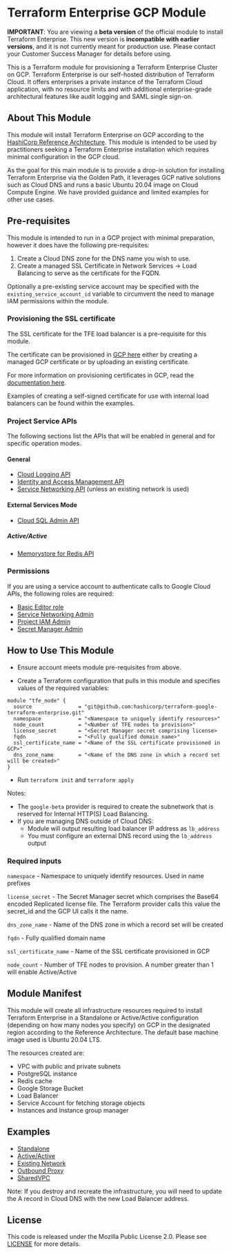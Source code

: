 # Terraform Enterprise GCP Module

**IMPORTANT**: You are viewing a **beta version** of the official
module to install Terraform Enterprise. This new version is
**incompatible with earlier versions**, and it is not currently meant
for production use. Please contact your Customer Success Manager for
details before using.

This is a Terraform module for provisioning a Terraform Enterprise Cluster on GCP. Terraform Enterprise is our self-hosted distribution of Terraform Cloud. It offers enterprises a private instance of the Terraform Cloud application, with no resource limits and with additional enterprise-grade architectural features like audit logging and SAML single sign-on.

## About This Module

This module will install Terraform Enterprise on GCP according to the [HashiCorp Reference Architecture](https://www.terraform.io/docs/enterprise/before-installing/reference-architecture/gcp.html). This module is intended to be used by practitioners seeking a Terraform Enterprise installation which requires minimal configuration in the GCP cloud.

As the goal for this main module is to provide a drop-in solution for installing Terraform Enterprise via the Golden Path, it leverages GCP native solutions such as Cloud DNS and runs a basic Ubuntu 20.04 image on Cloud Compute Engine. We have provided guidance and limited examples for other use cases.

## Pre-requisites

This module is intended to run in a GCP project with minimal preparation, however it does have the following pre-requisites:

1. Create a Cloud DNS zone for the DNS name you wish to use.
2. Create a managed SSL Certificate in Network Services -> Load Balancing to serve as the certificate for the FQDN.

Optionally a pre-existing service account may be specified with the `existing_service_account_id` variable to circumvent the need to manage IAM permissions within the module.

### Provisioning the SSL certificate

The SSL certificate for the TFE load balancer is a pre-requisite for this module.

The certificate can be provisioned in [GCP here](https://console.cloud.google.com/net-services/loadbalancing/advanced/sslCertificates/list) either by creating a managed GCP certificate or by uploading an existing certificate.

For more information on provisioning certificates in GCP, read the [documentation here](https://cloud.google.com/load-balancing/docs/ssl-certificates/google-managed-certs).

Examples of creating a self-signed certificate for use with internal load balancers can be found within the examples.

### Project Service APIs

The following sections list the APIs that will be enabled in general
and for specific operation modes.

#### General

- [Cloud Logging API](https://cloud.google.com/logging/docs/reference/v2/rest)
- [Identity and Access Management API](https://cloud.google.com/iam/docs/reference/rest)
- [Service Networking API](https://cloud.google.com/service-infrastructure/docs/service-networking/reference/rest)
  (unless an existing network is used)

#### External Services Mode

- [Cloud SQL Admin API](https://cloud.google.com/sql/docs/sqlserver/admin-api/rest)

##### Active/Active

- [Memorystore for Redis API](https://cloud.google.com/memorystore/docs/redis/reference/rest)

### Permissions

If you are using a service account to authenticate calls to Google
Cloud APIs, the following roles are required:

- [Basic Editor role](https://cloud.google.com/iam/docs/understanding-roles#basic-definitions)
- [Service Networking Admin](https://cloud.google.com/iam/docs/understanding-roles#service-networking-roles)
- [Project IAM Admin](https://cloud.google.com/iam/docs/understanding-roles#resource-manager-roles)
- [Secret Manager Admin](https://cloud.google.com/iam/docs/understanding-roles#secret-manager-roles)

## How to Use This Module

- Ensure account meets module pre-requisites from above.

- Create a Terraform configuration that pulls in this module and specifies values
  of the required variables:

```hcl
module "tfe_node" {
  source               = "git@github.com:hashicorp/terraform-google-terraform-enterprise.git"
  namespace            = "<Namespace to uniquely identify resources>"
  node_count           = "<Number of TFE nodes to provision>"
  license_secret       = "<Secret Manager secret comprising license>
  fqdn                 = "<Fully qualified domain name>"
  ssl_certificate_name = "<Name of the SSL certificate provisioned in GCP>"
  dns_zone_name        = "<Name of the DNS zone in which a record set will be created>"
}
```

- Run `terraform init` and `terraform apply`

Notes:

- The `google-beta` provider is required to create the subnetwork that is reserved for Internal HTTP(S) Load Balancing.
- If you are managing DNS outside of Cloud DNS:
  - Module will output resulting load balancer IP address as `lb_address`
  - You must configure an external DNS record using the `lb_address` output

### Required inputs

`namespace` - Namespace to uniquely identify resources. Used in name prefixes

`license_secret` - The Secret Manager secret which comprises the
Base64 encoded Replicated license file. The Terraform provider calls
this value the secret_id and the GCP UI calls it the name.

`dns_zone_name` - Name of the DNS zone in which a record set will be created

`fqdn` - Fully qualified domain name

`ssl_certificate_name` - Name of the SSL certificate provisioned in GCP

`node_count` - Number of TFE nodes to provision. A number greater than 1 will enable Active/Active

## Module Manifest

This module will create all infrastructure resources required to install Terraform Enterprise in a Standalone or Active/Active configuration (depending on how many nodes you specify) on GCP in the designated region according to the Reference Architecture. The default base machine image used is Ubuntu 20.04 LTS.

The resources created are:

- VPC with public and private subnets
- PostgreSQL instance
- Redis cache
- Google Storage Bucket
- Load Balancer
- Service Account for fetching storage objects
- Instances and Instance group manager

## Examples

- [Standalone](./examples/standalone)
- [Active/Active](./examples/active-active)
- [Existing Network](./examples/existing-network)
- [Outbound Proxy](./examples/proxy)
- [SharedVPC](./examples/shared-vpc)

Note: If you destroy and recreate the infrastructure, you will need to update the A record in Cloud DNS with the new Load Balancer address.

## License

This code is released under the Mozilla Public License 2.0. Please see [LICENSE](https://github.com/hashicorp/terraform-google-terraform-enterprise/blob/main/LICENSE)
for more details.
